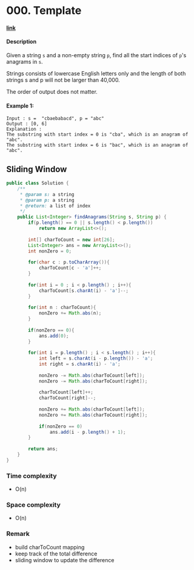 # 000. Template

#### [link](https://www.lintcode.com/problem/find-all-anagrams-in-a-string/description)

#### Description
Given a string `s` and a non-empty string `p`, find all the start indices of `p`'s anagrams in `s`.

Strings consists of lowercase English letters only and the length of both strings s and p will not be larger than 40,000.

The order of output does not matter.

#### Example 1:
```
Input : s =  "cbaebabacd", p = "abc"
Output : [0, 6]
Explanation : 
The substring with start index = 0 is "cba", which is an anagram of "abc".
The substring with start index = 6 is "bac", which is an anagram of "abc".
```

## Sliding Window
```java
public class Solution {
    /**
     * @param s: a string
     * @param p: a string
     * @return: a list of index
     */
    public List<Integer> findAnagrams(String s, String p) {
        if(p.length() == 0 || s.length() < p.length())
            return new ArrayList<>();
        
        int[] charToCount = new int[26];
        List<Integer> ans = new ArrayList<>();
        int nonZero = 0;
        
        for(char c : p.toCharArray()){
            charToCount[c - 'a']++;
        }
        
        for(int i = 0 ; i < p.length() ; i++){
            charToCount[s.charAt(i) - 'a']--;
        }
        
        for(int n : charToCount){
            nonZero += Math.abs(n);
        }
        
        if(nonZero == 0){
            ans.add(0);
        }
        
        for(int i = p.length() ; i < s.length() ; i++){
            int left = s.charAt(i - p.length()) - 'a';
            int right = s.charAt(i) - 'a';
            
            nonZero -= Math.abs(charToCount[left]);
            nonZero -= Math.abs(charToCount[right]);
            
            charToCount[left]++;
            charToCount[right]--;
            
            nonZero += Math.abs(charToCount[left]);
            nonZero += Math.abs(charToCount[right]);
            
            if(nonZero == 0)
                ans.add(i - p.length() + 1);
        }
        
        return ans;
    }
}
```
### Time complexity
* O(n)
### Space complexity
* O(n)
### Remark
* build charToCount mapping
* keep track of the total difference
* sliding window to update the difference  